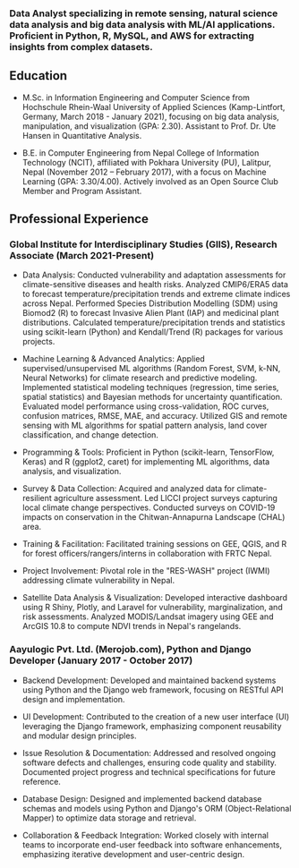 ### Data Analyst specializing in remote sensing, natural science data analysis and big data analysis with ML/AI applications. Proficient in Python, R, MySQL, and AWS for extracting insights from complex datasets.

## Education 

- M.Sc. in Information Engineering and Computer Science from Hochschule Rhein-Waal University of Applied Sciences (Kamp-Lintfort, Germany, March 2018 - January 2021), focusing on big data analysis, manipulation, and visualization (GPA: 2.30). Assistant to Prof. Dr. Ute Hansen in Quantitative Analysis.
  
- B.E. in Computer Engineering from Nepal College of Information Technology (NCIT), affiliated with Pokhara University (PU), Lalitpur, Nepal (November 2012 – February 2017), with a focus on Machine Learning (GPA: 3.30/4.00). Actively involved as an Open Source Club Member and Program Assistant.

## Professional Experience

### Global Institute for Interdisciplinary Studies (GIIS), Research Associate (March 2021-Present)

- Data Analysis: Conducted vulnerability and adaptation assessments for climate-sensitive diseases and health risks. Analyzed CMIP6/ERA5 data to forecast temperature/precipitation trends and extreme climate indices across Nepal. Performed Species Distribution Modelling (SDM) using Biomod2 (R) to forecast Invasive Alien Plant (IAP) and medicinal plant distributions. Calculated temperature/precipitation trends and statistics using scikit-learn (Python) and Kendall/Trend (R) packages for various projects.

- Machine Learning & Advanced Analytics: Applied supervised/unsupervised ML algorithms (Random Forest, SVM, k-NN, Neural Networks) for climate research and predictive modeling. Implemented statistical modeling techniques (regression, time series, spatial statistics) and Bayesian methods for uncertainty quantification. Evaluated model performance using cross-validation, ROC curves, confusion matrices, RMSE, MAE, and accuracy. Utilized GIS and remote sensing with ML algorithms for spatial pattern analysis, land cover classification, and change detection.

- Programming & Tools: Proficient in Python (scikit-learn, TensorFlow, Keras) and R (ggplot2, caret) for implementing ML algorithms, data analysis, and visualization.

- Survey & Data Collection: Acquired and analyzed data for climate-resilient agriculture assessment. Led LICCI project surveys capturing local climate change perspectives. Conducted surveys on COVID-19 impacts on conservation in the Chitwan-Annapurna Landscape (CHAL) area.

- Training & Facilitation: Facilitated training sessions on GEE, QGIS, and R for forest officers/rangers/interns in collaboration with FRTC Nepal.

- Project Involvement: Pivotal role in the "RES-WASH" project (IWMI) addressing climate vulnerability in Nepal.

- Satellite Data Analysis & Visualization: Developed interactive dashboard using R Shiny, Plotly, and Laravel for vulnerability, marginalization, and risk assessments. Analyzed MODIS/Landsat imagery using GEE and ArcGIS 10.8 to compute NDVI trends in Nepal's rangelands.

### Aayulogic Pvt. Ltd. (Merojob.com), Python and Django Developer (January 2017 - October 2017)

- Backend Development: Developed and maintained backend systems using Python and the Django web framework, focusing on RESTful API design and implementation.

- UI Development: Contributed to the creation of a new user interface (UI) leveraging the Django framework, emphasizing component reusability and modular design principles.

- Issue Resolution & Documentation: Addressed and resolved ongoing software defects and challenges, ensuring code quality and stability. Documented project progress and technical specifications for future reference.

- Database Design: Designed and implemented backend database schemas and models using Python and Django's ORM (Object-Relational Mapper) to optimize data storage and retrieval.

- Collaboration & Feedback Integration: Worked closely with internal teams to incorporate end-user feedback into software enhancements, emphasizing iterative development and user-centric design.

